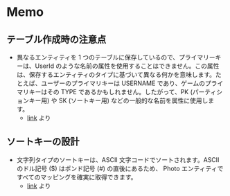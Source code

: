 # Memo

## テーブル作成時の注意点

- 異なるエンティティを 1 つのテーブルに保存しているので、プライマリーキーは、UserId のような名前の属性を使用することはできません。この属性は、保存するエンティティのタイプに基づいて異なる何かを意味します。たとえば、ユーザーのプライマリキーは USERNAME であり、ゲームのプライマリキーはその TYPE であるかもしれません。したがって、PK (パーティションキー用) や SK (ソートキー用) などの一般的な名前を属性に使用します。
  - [link](https://aws.amazon.com/jp/getting-started/hands-on/design-a-database-for-a-mobile-app-with-dynamodb/4/) より

## ソートキーの設計

- 文字列タイプのソートキーは、ASCII 文字コードでソートされます。ASCII のドル記号 ($) はポンド記号 (#) の直後にあるため、 Photo エンティティですべてのマッピングを確実に取得できます。
  - [link](https://aws.amazon.com/jp/getting-started/hands-on/design-a-database-for-a-mobile-app-with-dynamodb/4/) より
